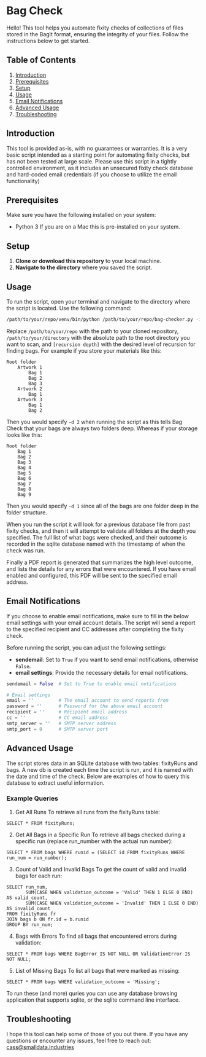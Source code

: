 
# Bag Check

Hello! This tool helps you automate fixity checks of collections of files stored in the BagIt format, ensuring the integrity of your files. Follow the instructions below to get started.

## Table of Contents
1. [Introduction](#introduction)
2. [Prerequisites](#prerequisites)
3. [Setup](#setup)
4. [Usage](#usage)
5. [Email Notifications](#email-notifications)
6. [Advanced Usage](#advanced-usage)
7. [Troubleshooting](#troubleshooting)

## Introduction

This tool is provided as-is, with no guarantees or warranties. It is a very basic script intended as a starting point for automating fixity checks, but has not been tested at large scale. Please use this script in a tightly controlled environment, as it includes an unsecured fixity check database and hard-coded email credentials (if you choose to utilize the email functionality)

## Prerequisites

Make sure you have the following installed on your system:
- Python 3
If you are on a Mac this is pre-installed on your system.

## Setup

1. **Clone or download this repository** to your local machine.
2. **Navigate to the directory** where you saved the script.

## Usage

To run the script, open your terminal and navigate to the directory where the script is located. Use the following command:

```bash
/path/to/your/repo/venv/bin/python /path/to/your/repo/bag-checker.py -i /path/to/your/directory -d [recursion depth]
```

Replace `/path/to/your/repo` with the path to your cloned repository, `/path/to/your/directory` with the absolute path to the root directory you want to scan, and `[recursion depth]` with the desired level of recursion for finding bags. For example if you store your materials like this:

```
Root folder
    Artwork 1
        Bag 1
        Bag 2
        Bag 3
    Artwork 2
        Bag 1
    Artwork 3
        Bag 1
        Bag 2
```

Then you would specify `-d 2` when running the script as this tells Bag Check that your bags are always two folders deep. Whereas if your storage looks like this:

```
Root folder
    Bag 1
    Bag 2
    Bag 3
    Bag 4
    Bag 5
    Bag 6
    Bag 7
    Bag 8
    Bag 9
```

Then you would specify `-d 1` since all of the bags are one folder deep in the folder structure.

When you run the script it will look for a previous database file from past fixity checks, and then it will attempt to validate all folders at the depth you specified. The full list of what bags were checked, and their outcome is recorded in the sqlite database named with the timestamp of when the check was run. 

Finally a PDF report is generated that summarizes the high level outcome, and lists the details for any errors that were encountered. If you have email enabled and configured, this PDF will be sent to the specified email address.


## Email Notifications

If you choose to enable email notifications, make sure to fill in the below email settings with your email account details. The script will send a report to the specified recipient and CC addresses after completing the fixity check.

Before running the script, you can adjust the following settings:

- **sendemail**: Set to `True` if you want to send email notifications, otherwise `False`.
- **email settings**: Provide the necessary details for email notifications.

```python
sendemail = False  # Set to True to enable email notifications

# Email settings
email = ''         # The email account to send reports from
password = ''      # Password for the above email account
recipient = ''     # Recipient email address
cc = ''            # CC email address
smtp_server = ''   # SMTP server address
smtp_port = 0      # SMTP server port
```

## Advanced Usage
The script stores data in an SQLite database with two tables: fixityRuns and bags. A new db is created each time the script is run, and it is named with the date and time of the check. Below are examples of how to query this database to extract useful information.

### Example Queries
1. Get All Runs
To retrieve all runs from the fixityRuns table: 
```
SELECT * FROM fixityRuns;
```

2. Get All Bags in a Specific Run
To retrieve all bags checked during a specific run (replace run_number with the actual run number): 
```
SELECT * FROM bags WHERE runid = (SELECT id FROM fixityRuns WHERE run_num = run_number);
```

3. Count of Valid and Invalid Bags
To get the count of valid and invalid bags for each run:
```
SELECT run_num, 
       SUM(CASE WHEN validation_outcome = 'Valid' THEN 1 ELSE 0 END) AS valid_count,
       SUM(CASE WHEN validation_outcome = 'Invalid' THEN 1 ELSE 0 END) AS invalid_count
FROM fixityRuns fr
JOIN bags b ON fr.id = b.runid
GROUP BY run_num;
```

4. Bags with Errors
To find all bags that encountered errors during validation:

```
SELECT * FROM bags WHERE BagError IS NOT NULL OR ValidationError IS NOT NULL;
```

5. List of Missing Bags
To list all bags that were marked as missing: 
```
SELECT * FROM bags WHERE validation_outcome = 'Missing';
```

To run these (and more) quries you can use any database browsing application that supports sqlite, or the sqlite command line interface.

## Troubleshooting
I hope this tool can help some of those of you out there. If you have any questions or encounter any issues, feel free to reach out: cass@smalldata.industries
